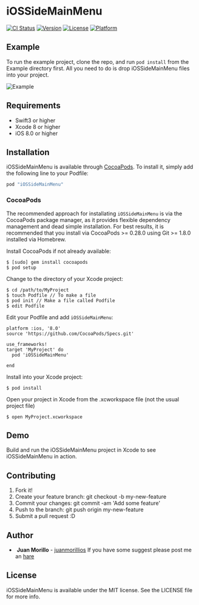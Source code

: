 # iOSSideMainMenu

[![CI Status](http://img.shields.io/travis/juanmorillios/iOSSideMainMenu.svg?style=flat)](https://travis-ci.org/juanmorillios/iOSSideMainMenu)
[![Version](https://img.shields.io/cocoapods/v/iOSSideMainMenu.svg?style=flat)](http://cocoapods.org/pods/iOSSideMainMenu)
[![License](https://img.shields.io/cocoapods/l/iOSSideMainMenu.svg?style=flat)](http://cocoapods.org/pods/iOSSideMainMenu)
[![Platform](https://img.shields.io/cocoapods/p/iOSSideMainMenu.svg?style=flat)](http://cocoapods.org/pods/iOSSideMainMenu)

## Example

To run the example project, clone the repo, and run `pod install` from the Example directory first.
All you need to do is drop iOSSideMainMenu files into your project.

![Example](https://github.com/juanmorillios/iOSSideMainMenu/blob/master/iOSSideMainMenu/Assets/iOSSideMainMenu.gif)


## Requirements
* Swift3 or higher
* Xcode 8 or higher
* iOS 8.0 or higher

## Installation

iOSSideMainMenu is available through [CocoaPods](http://cocoapods.org). To install
it, simply add the following line to your Podfile:

```ruby
pod "iOSSideMainMenu"
```
### CocoaPods
The recommended approach for installating `iOSSideMainMenu` is via the CocoaPods package manager, as it provides flexible dependency management and dead simple installation. For best results, it is recommended that you install via CocoaPods >= 0.28.0 using Git >= 1.8.0 installed via Homebrew.

Install CocoaPods if not already available:
```
$ [sudo] gem install cocoapods
$ pod setup
```
Change to the directory of your Xcode project:
```
$ cd /path/to/MyProject
$ touch Podfile // To make a file
$ pod init // Make a file called Podfile
$ edit Podfile
```
Edit your Podfile and add `iOSSideMainMenu`:
```
platform :ios, '8.0'
source 'https://github.com/CocoaPods/Specs.git'

use_frameworks!
target 'MyProject' do
  pod 'iOSSideMainMenu'

end
```
Install into your Xcode project:
```
$ pod install
```
Open your project in Xcode from the .xcworkspace file (not the usual project file)
```
$ open MyProject.xcworkspace
```
## Demo
Build and run the iOSSideMainMenu project in Xcode to see iOSSideMainMenu in action.

## Contributing
1. Fork it!
2. Create your feature branch: git checkout -b my-new-feature
3. Commit your changes: git commit -am 'Add some feature'
4. Push to the branch: git push origin my-new-feature
5. Submit a pull request :D

## Author
*  **Juan Morillo** - [juanmorillios](www.juanmorillios.com) 
If you have some suggest please post me an [hare](https://github.com/juanmorillios/iOSSideMainMenu/issues/new)


## License

iOSSideMainMenu is available under the MIT license. See the LICENSE file for more info.
